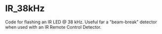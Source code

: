 # IR_38kHz
Code for flashing an IR LED @ 38 kHz.  Useful far a "beam-break" detector when used with an IR Remote Control Detector.
